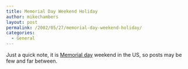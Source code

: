 ```yaml
---
title: Memorial Day Weekend Holiday
author: mikechambers
layout: post
permalink: /2002/05/27/memorial-day-weekend-holiday/
categories:
  - General
---
```



Just a quick note, it is [Memorial day][1] weekend in the US, so posts may be few and far between.

 [1]: http://dir.yahoo.com/Regional/Countries/United_States/Society_and_Culture/Holidays_and_Observances/Memorial_Day/